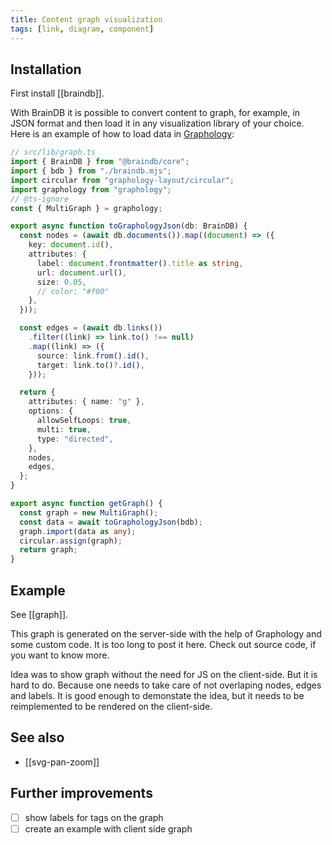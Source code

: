 ```yaml
---
title: Content graph visualization
tags: [link, diagram, component]
---
```


## Installation

First install [[braindb]].

With BrainDB it is possible to convert content to graph, for example, in JSON format and then load it in any visualization library of your choice. Here is an example of how to load data in [Graphology](https://graphology.github.io/):

```ts
// src/lib/graph.ts
import { BrainDB } from "@braindb/core";
import { bdb } from "./braindb.mjs";
import circular from "graphology-layout/circular";
import graphology from "graphology";
// @ts-ignore
const { MultiGraph } = graphology;

export async function toGraphologyJson(db: BrainDB) {
  const nodes = (await db.documents()).map((document) => ({
    key: document.id(),
    attributes: {
      label: document.frontmatter().title as string,
      url: document.url(),
      size: 0.05,
      // color: "#f00"
    },
  }));

  const edges = (await db.links())
    .filter((link) => link.to() !== null)
    .map((link) => ({
      source: link.from().id(),
      target: link.to()?.id(),
    }));

  return {
    attributes: { name: "g" },
    options: {
      allowSelfLoops: true,
      multi: true,
      type: "directed",
    },
    nodes,
    edges,
  };
}

export async function getGraph() {
  const graph = new MultiGraph();
  const data = await toGraphologyJson(bdb);
  graph.import(data as any);
  circular.assign(graph);
  return graph;
}
```

## Example

See [[graph]].

This graph is generated on the server-side with the help of Graphology and some custom code. It is too long to post it here. Check out source code, if you want to know more.

Idea was to show graph without the need for JS on the client-side. But it is hard to do. Because one needs to take care of not overlaping nodes, edges and labels. It is good enough to demonstate the idea, but it needs to be reimplemented to be rendered on the client-side.

## See also

- [[svg-pan-zoom]]

## Further improvements

- [ ] show labels for tags on the graph
- [ ] create an example with client side graph
